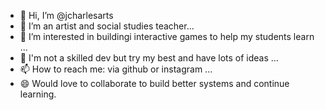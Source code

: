 - 👋 Hi, I’m @jcharlesarts
- 👀 I’m an artist and social studies teacher...
- 🌱 I’m interested in buildingi interactive games to help my students learn ...
- 💞️ I'm not a skilled dev but try my best and have lots of ideas ...
- 📫 How to reach me: via github or instagram ...
- 😄 Would love to collaborate to build better systems and continue learning.
